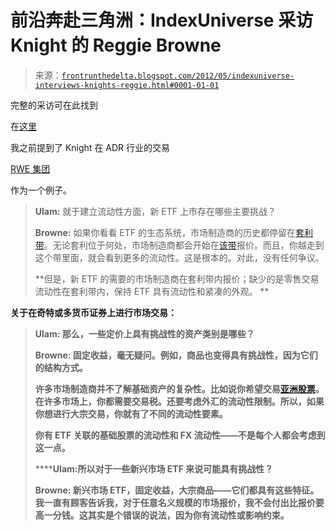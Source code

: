<!--yml

类别：未分类

日期：2024 年 5 月 12 日 23:29:14

-->

# 前沿奔赴三角洲：IndexUniverse 采访 Knight 的 Reggie Browne

> 来源：[`frontrunthedelta.blogspot.com/2012/05/indexuniverse-interviews-knights-reggie.html#0001-01-01`](https://frontrunthedelta.blogspot.com/2012/05/indexuniverse-interviews-knights-reggie.html#0001-01-01)

完整的采访可在此找到

在[这里](http://www.indexuniverse.com/hot-topics/11826-knights-browne-inside-etf-market-making.html?showall=&fullart=1&start=3)

我之前提到了 Knight 在 ADR 行业的交易

[RWE 集团](http://frontrunthedelta.blogspot.com/2011/07/how-knight-makes-market-evidence-from.html)

作为一个例子。

> **Ulam:** 就于建立流动性方面，新 ETF 上市存在哪些主要挑战？
> 
> **Browne:** 如果你看看 ETF 的生态系统，市场制造商的历史都停留在[套利带](http://frontrunthedelta.blogspot.com/2011/08/etf-futures-arbitrage-fxe-and-eur.html)。无论套利位于何处，市场制造商都会开始在[该带](http://frontrunthedelta.blogspot.com/2011/10/etf-futures-arbitrage-slv-against-cmes.html)报价。而且，你越走到这个带里面，就会看到更多的流动性。这是根本的。对此，没有任何争议。
> 
> **但是，新 ETF 的需要的市场制造商在套利带内报价；缺少的是零售交易流动性在套利带内，保持 ETF 具有流动性和紧凑的外观。 **

**关于在奇特或多货币证券上进行市场交易：**

> ****Ulam:** 那么，一些定价上具有挑战性的资产类别是哪些？**
> 
> ******Browne:** 固定收益，毫无疑问。例如，商品也变得具有挑战性，因为它们的结构方式。****
> 
> ****许多市场制造商并不了解基础资产的复杂性。比如说你希望交易[亚洲股票](http://frontrunthedelta.blogspot.com/2011/07/arbitraging-arbitrageur-case-of.html)。在许多市场上，你都需要交易税。还要考虑外汇的流动性限制。所以，如果你想进行大宗交易，你就有了不同的流动性要素。****
> 
> ****你有 ETF 关联的基础股票的流动性和 FX 流动性——不是每个人都会考虑到这一点。****
> 
> ********Ulam:**所以对于一些新兴市场 ETF 来说可能具有挑战性？******
> 
> ********Browne:** 新兴市场 ETF，固定收益，大宗商品——它们都具有这些特征。我一直有顾客告诉我，对于任意名义规模的市场报价，我不会付出比报价要高一分钱。这其实是个错误的说法，因为你有流动性或影响约束。******

